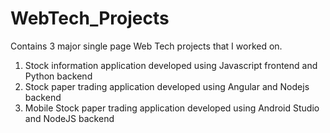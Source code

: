 # WebTech_Projects

Contains 3 major single page Web Tech projects that I worked on. 

1. Stock information application developed using Javascript frontend and Python backend
2. Stock paper trading application developed using Angular and Nodejs backend
3. Mobile Stock paper trading application developed using Android Studio and NodeJS backend
